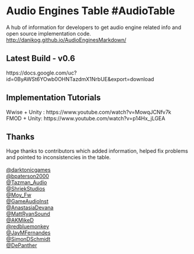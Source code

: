 # Audio Engines Table #AudioTable
A hub of information for developers to get audio engine related info and open source implementation code.
<br>
http://danikog.github.io/AudioEnginesMarkdown/
<h2>Latest Build - v0.6</h2>
https://docs.google.com/uc?id=0ByAWSt6YOwb0OHNTazdmX1NrbUE&export=download
<br>
<h2> Implementation Tutorials</h2>
Wwise + Unity : https://www.youtube.com/watch?v=MowqJCNfv7k
<br>
FMOD + Unity: https://www.youtube.com/watch?v=p14Hx_jLGEA
<br>

<h2>Thanks</h2>
Huge thanks to contributors which added information, helped fix problems and pointed to inconsistencies in the table.
<br>
<br>
<a href="https://twitter.com/darktonicgames" target="_blank"> @darktonicgames </a> 
<br>
<a href="https://twitter.com/bpaterson2000" target="_blank"> @bpaterson2000 </a> 
<br>
<a href="https://twitter.com/Tazman_Audio" target="_blank"> @Tazman_Audio </a> 
<br>
<a href="https://twitter.com/ShriekStudios" target="_blank">@ShriekStudios </a> 
<br>
<a href="https://twitter.com/Moy_Fw" target="_blank"> @Moy_Fw</a>
<br>
<a href="https://twitter.com/GameAudioInst" target="_blank">@GameAudioInst </a>	
<br>
<a href="https://twitter.com/AnastasiaDevana" target="_blank">@AnastasiaDevana </a>	
<br>
<a href="https://twitter.com/MattRyanSound" target="_blank">@MattRyanSound</a>
<br>
<a href="https://twitter.com/AKMikeD" target="_blank">@AKMikeD</a>
<br>
<a href="https://twitter.com/redbluemonkey" target="_blank">@redbluemonkey</a>
<br>
<a href="https://twitter.com/JayMFernandes" target="_blank">@JayMFernandes</a>
<br>
<a href="https://twitter.com/SimonDSchmidt" target="_blank">@SimonDSchmidt</a>
<br>
<a href="https://twitter.com/depanther" target="_blank">@DePanther</a>
